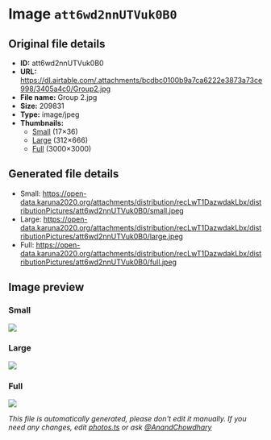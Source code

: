 # Image `att6wd2nnUTVuk0B0`

## Original file details

- **ID:** att6wd2nnUTVuk0B0
- **URL:** https://dl.airtable.com/.attachments/bcdbc0100b9a7ca6222e3873a73ce998/3405a4c0/Group2.jpg
- **File name:** Group 2.jpg
- **Size:** 209831
- **Type:** image/jpeg
- **Thumbnails:**
  - [Small](https://dl.airtable.com/.attachmentThumbnails/06960993cf119ed436c482d717a4d749/92b9b9e1) (17×36)
  - [Large](https://dl.airtable.com/.attachmentThumbnails/dbb4dccebe167813ef15ac39c7a31cd2/c2fd9e02) (312×666)
  - [Full](https://dl.airtable.com/.attachmentThumbnails/6530511385ee7f4fd1d6794f03252e27/ddc3c3d9) (3000×3000)

## Generated file details

- Small: https://open-data.karuna2020.org/attachments/distribution/recLwT1DazwdakLbx/distributionPictures/att6wd2nnUTVuk0B0/small.jpeg
- Large: https://open-data.karuna2020.org/attachments/distribution/recLwT1DazwdakLbx/distributionPictures/att6wd2nnUTVuk0B0/large.jpeg
- Full: https://open-data.karuna2020.org/attachments/distribution/recLwT1DazwdakLbx/distributionPictures/att6wd2nnUTVuk0B0/full.jpeg

## Image preview

### Small

![](https://open-data.karuna2020.org/attachments/distribution/recLwT1DazwdakLbx/distributionPictures/att6wd2nnUTVuk0B0/small.jpeg)

### Large

![](https://open-data.karuna2020.org/attachments/distribution/recLwT1DazwdakLbx/distributionPictures/att6wd2nnUTVuk0B0/large.jpeg)

### Full

![](https://open-data.karuna2020.org/attachments/distribution/recLwT1DazwdakLbx/distributionPictures/att6wd2nnUTVuk0B0/full.jpeg)

_This file is automatically generated, please don't edit it manually. If you need any changes, edit [photos.ts](/photos.ts) or ask [@AnandChowdhary](https://github.com/AnandChowdhary)_
